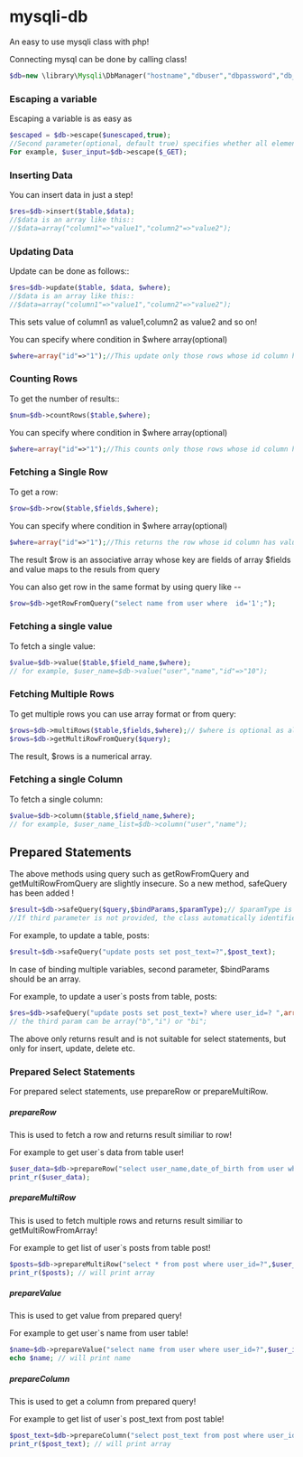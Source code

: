 mysqli-db
=========

An easy to use mysqli class with php!



Connecting mysql can be done by calling class!
```php
$db=new \library\Mysqli\DbManager("hostname","dbuser","dbpassword","db_name"); //db_name is optional
```



### Escaping a variable
Escaping a variable is as easy as
```php
$escaped = $db->escape($unescaped,true);
//Second parameter(optional, default true) specifies whether all elements are to be escaped in case of array!
For example, $user_input=$db->escape($_GET);
``` 



### Inserting Data
You can insert data in just a step!
```php
$res=$db->insert($table,$data);
//$data is an array like this::
//$data=array("column1"=>"value1","column2"=>"value2");
```    
  
   
### Updating Data   
Update can be done as follows::
```php
$res=$db->update($table, $data, $where);
//$data is an array like this::
//$data=array("column1"=>"value1","column2"=>"value2"); 
```
This sets value of column1 as value1,column2 as value2 and so on!


You can specify where condition in $where array(optional)
```php
$where=array("id"=>"1");//This update only those rows whose id column has value 1;
```       
   
 
### Counting Rows    
To get the number of results::   
```php   
$num=$db->countRows($table,$where); 
```  
You can specify where condition in $where array(optional)
```php  
$where=array("id"=>"1");//This counts only those rows whose id column has value 1;
``` 


### Fetching a Single Row  
To get a row:
```php
$row=$db->row($table,$fields,$where);
```  
You can specify where condition in $where array(optional)
```php
$where=array("id"=>"1");//This returns the row whose id column has value 1;
```      
The result $row is an associative array whose key are fields of array $fields and value maps to the resuls from query

   
You can also get row in the same format by using query like --
```php 
$row=$db->getRowFromQuery("select name from user where  id='1';");
```  

### Fetching a single value
To fetch a single value:
```php
$value=$db->value($table,$field_name,$where);
// for example, $user_name=$db->value("user","name","id"=>"10");
```


### Fetching Multiple Rows 
To get multiple rows you can use array format or from query:
```php 
$rows=$db->multiRows($table,$fields,$where);// $where is optional as always
$rows=$db->getMultiRowFromQuery($query);
```  
The result, $rows is a numerical array.

### Fetching a single Column
To fetch a single column:
```php
$value=$db->column($table,$field_name,$where);
// for example, $user_name_list=$db->column("user","name");
```



## Prepared Statements
The above methods using query such as getRowFromQuery and getMultiRowFromQuery are slightly insecure. So a new method, safeQuery has been added !

```php 
$result=$db->safeQuery($query,$bindParams,$paramType);// $paramType is optional!
//If third parameter is not provided, the class automatically identifies the param type!
``` 

For example, to update a table, posts: 
```php
$result=$db->safeQuery("update posts set post_text=?",$post_text); 
```

In case of binding multiple variables, second parameter, $bindParams should be an array.

For example, to update a user`s posts from table, posts: 
```php
$res=$db->safeQuery("update posts set post_text=? where user_id=? ",array($post_text,$user_id),"bi");
// the third param can be array("b","i") or "bi";
```


The above only returns result and is not suitable for select statements, but only for insert, update, delete etc.


### Prepared Select  Statements

For prepared select statements, use <span>prepareRow</span> or <span>prepareMultiRow</span>.


##### prepareRow
 
This is used to fetch a row and returns result similiar to row!

For example to get user`s data from table user!
```php
$user_data=$db->prepareRow("select user_name,date_of_birth from user where user_id=?",$user_id,"i");
print_r($user_data);
```



##### prepareMultiRow
 
This is used to fetch multiple rows and returns result similiar to getMultiRowFromArray!

For example to get list of user`s posts from table post!
```php
$posts=$db->prepareMultiRow("select * from post where user_id=?",$user_id,"i");
print_r($posts); // will print array
```



##### prepareValue
 
This is used to get value from prepared query!

For example to get user`s name from user table!
```php
$name=$db->prepareValue("select name from user where user_id=?",$user_id,"i");
echo $name; // will print name
```

##### prepareColumn
 
This is used to get a column from prepared query!

For example to get list of user`s post_text from post table!
```php
$post_text=$db->prepareColumn("select post_text from post where user_id=?",$user_id,"i");
print_r($post_text); // will print array
```
